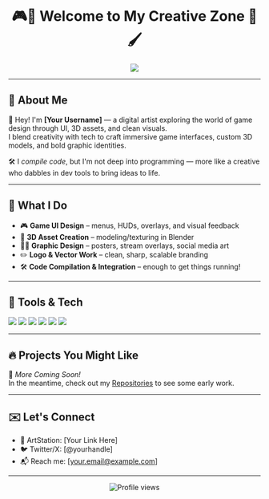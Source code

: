 <h1 align="center">🎮🎨 Welcome to My Creative Zone 👾🖌️</h1>

<p align="center">
  <img src="https://readme-typing-svg.herokuapp.com/?lines=UI+Designer+for+Games;3D+Artist+%7C+Blender+User;Vector+%26+Logo+Design+Specialist;Creative+with+a+Touch+of+Code&center=true&width=500&height=45">
</p>

---

## 🧠 About Me

👋 Hey! I'm **[Your Username]** — a digital artist exploring the world of game design through UI, 3D assets, and clean visuals.  
I blend creativity with tech to craft immersive game interfaces, custom 3D models, and bold graphic identities.

🛠️ I *compile code*, but I'm not deep into programming — more like a creative who dabbles in dev tools to bring ideas to life.

---

## 🎯 What I Do

- 🎮 **Game UI Design** – menus, HUDs, overlays, and visual feedback
- 🧊 **3D Asset Creation** – modeling/texturing in Blender
- 🧑‍🎨 **Graphic Design** – posters, stream overlays, social media art
- ✏️ **Logo & Vector Work** – clean, sharp, scalable branding
- 🛠️ **Code Compilation & Integration** – enough to get things running!

---

## 🧰 Tools & Tech

<p>
  <img src="https://img.shields.io/badge/Tool-Blender-orange?style=for-the-badge&logo=blender&logoColor=white" />
  <img src="https://img.shields.io/badge/Adobe%20Illustrator-Vector-orange?style=for-the-badge&logo=adobeillustrator&logoColor=white" />
  <img src="https://img.shields.io/badge/Photoshop-Creative-blue?style=for-the-badge&logo=adobephotoshop&logoColor=white" />
  <img src="https://img.shields.io/badge/Godot-UI%20Integration-8da0cb?style=for-the-badge&logo=godotengine&logoColor=white" />
  <img src="https://img.shields.io/badge/GitHub-Portfolio-black?style=for-the-badge&logo=github&logoColor=white" />
  <img src="https://img.shields.io/badge/Inkscape-Vectors-darkgreen?style=for-the-badge&logo=inkscape&logoColor=white" />
</p>

---

## 🔥 Projects You Might Like

🚧 *More Coming Soon!*  
In the meantime, check out my [Repositories](https://github.com/your-username?tab=repositories) to see some early work.

---

## ✉️ Let's Connect

- 🎨 ArtStation: [Your Link Here]
- 🐦 Twitter/X: [@yourhandle]
- 📬 Reach me: [your.email@example.com]

---

<p align="center">
  <img src="https://komarev.com/ghpvc/?username=your-username&label=visits&color=blue&style=flat" alt="Profile views" />
</p>
